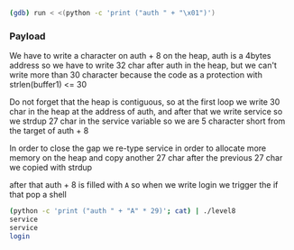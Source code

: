 ```bash
(gdb) run < <(python -c 'print ("auth " + "\x01")')
```

### Payload

We have to write a character on auth + 8 on the heap, auth is a 4bytes address so we have to write
32 char after auth in the heap, but we can't write more than 30 character because the code as a protection
with strlen(buffer1) <= 30

Do not forget that the heap is contiguous, so at the first loop we write 30 char in the heap at the address of auth, and after that we write service so we strdup 27 char in the service variable
so we are 5 character short from the target of auth + 8

In order to close the gap we re-type service in order to allocate more memory on the heap and copy another 27 char after the previous 27 char we copied with strdup

after that auth + 8 is filled with `A` so when we write login we trigger the if that pop a shell

```bash
(python -c 'print ("auth " + "A" * 29)'; cat) | ./level8
service
service
login
```
